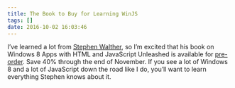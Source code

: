 ```yaml
---
title: The Book to Buy for Learning WinJS
tags: []
date: 2016-10-02 16:03:46
---
```


I&rsquo;ve learned a lot from [Stephen Walther](http://stephenwalther.com/), so I&rsquo;m excited that his book on Windows 8 Apps with HTML and JavaScript Unleashed is available for [pre-order](http://www.informit.com/buy.aspx?isbn=0672336057). Save 40% through the end of November. If you see a lot of Windows 8 and a lot of JavaScript down the road like I do, you&rsquo;ll want to learn everything Stephen knows about it.